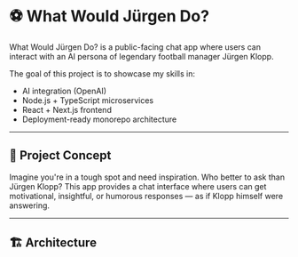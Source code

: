 # ⚽ What Would Jürgen Do?

What Would Jürgen Do? is a public-facing chat app where users can interact with an AI persona of legendary football manager Jürgen Klopp.

The goal of this project is to showcase my skills in:
- AI integration (OpenAI)
- Node.js + TypeScript microservices
- React + Next.js frontend
- Deployment-ready monorepo architecture

---

## 🧠 Project Concept

Imagine you're in a tough spot and need inspiration. Who better to ask than Jürgen Klopp? This app provides a chat interface where users can get motivational, insightful, or humorous responses — as if Klopp himself were answering.

---

## 🏗️ Architecture

